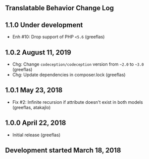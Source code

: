 Translatable Behavior Change Log
--------------------------------

1.1.0 Under development
-----------------------
* Enh #10: Drop support of PHP `<5.6` (greeflas)

1.0.2 August 11, 2019
---------------------
* Chg: Change `codeception/codeception` version from `~2.0` to `~3.0` (greeflas)
* Chg: Update dependencies in composer.lock (greeflas)

1.0.1 May 23, 2018
------------------
* Fix #2: Infinite recursion if attribute doesn't exist in both models (greeflas, atakajlo)

1.0.0 April 22, 2018
--------------------
* Initial release (greeflas)

Development started March 18, 2018
----------------------------------
